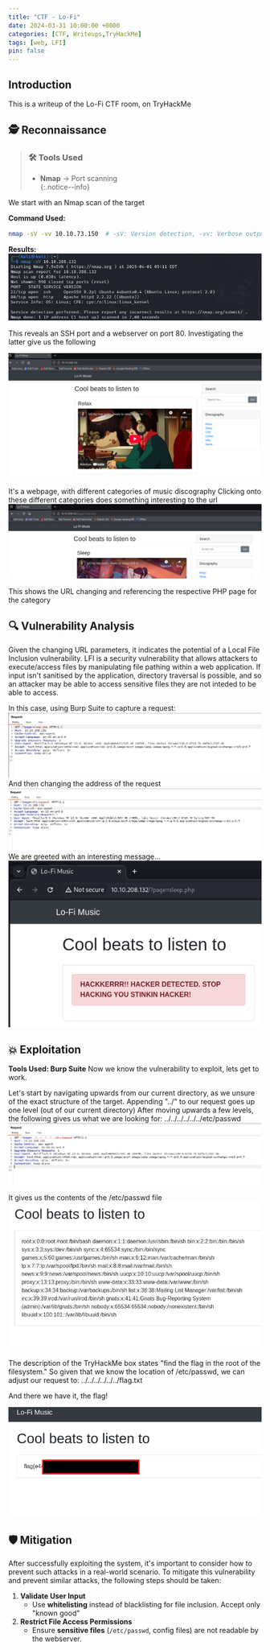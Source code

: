 ```yaml
---
title: "CTF - Lo-Fi"
date: 2024-03-31 10:00:00 +0000
categories: [CTF, Writeups,TryHackMe]
tags: [web, LFI]
pin: false
---
```


## Introduction  
This is a writeup of the Lo-Fi CTF room, on TryHackMe 

## 🕵️ Reconnaissance
> ### 🛠️ Tools Used
> - **Nmap** → Port scanning  
{:.notice--info}

We start with an Nmap scan of the target

**Command Used:**
```bash
nmap -sV -vv 10.10.73.150  # -sV: Version detection, -vv: Verbose output
```

**Results:**  
![Nmap Scan Results](/assets/TryHackMe/Lo-Fi/Nmap_Scan.png)  

This reveals an SSH port and a webserver on port 80. Investigating the latter give us the following

![LoFi Recon 1](/assets/TryHackMe/Lo-Fi/Lo-Fi_Recon_1.png)  

It's a webpage, with different categories of music discography
Clicking onto these different categories does something interesting to the url
![LoFi Recon 2](/assets/TryHackMe/Lo-Fi/Lo-Fi_Recon_2.png)

This shows the URL changing and referencing the respective PHP page for the category


## 🔍 Vulnerability Analysis
Given the changing URL parameters, it indicates the potential of a Local File Inclusion vulnerability. 
LFI is a security vulnerability that allows attackers to execute/access files by manipulating file pathing within a web application. If input isn't sanitised by the application, directory traversal is possible, and so an attacker may be able to access sensitive files they are not inteded to be able to access.

In this case, using Burp Suite to capture a request:
![LoFi Vuln 1](/assets/TryHackMe/Lo-Fi/Lo-Fi_Vuln_1.png)
And then changing the address of the request
![LoFi Vuln 2](/assets/TryHackMe/Lo-Fi/Lo-Fi_Vuln_2.png)
We are greeted with an interesting message...
![LoFi Vuln 3](/assets/TryHackMe/Lo-Fi/Lo-Fi_Vuln_3.png)

## 💥 Exploitation
**Tools Used: Burp Suite**
Now we know the vulnerability to exploit, lets get to work.

Let's start by navigating upwards from our current directory, as we unsure of the exact structure of the target.
Appending "../" to our request goes up one level (out of our current directory)
After moving upwards a few levels, the following gives us what we are looking for:
../../../../../../etc/passwd
![LoFi Exploit 1](/assets/TryHackMe/Lo-Fi/Lo-Fi_Exploit_1.png)

It gives us the contents of the /etc/passwd file
![LoFi Exploit 2](/assets/TryHackMe/Lo-Fi/Lo-Fi_Exploit_2.png)

The description of the TryHackMe box states "find the flag in the root of the filesystem." 
So given that we know the location of /etc/passwd, we can adjust our request to:
../../../../../../flag.txt

And there we have it, the flag!

![LoFi Exploit 3](/assets/TryHackMe/Lo-Fi/Lo-Fi_Exploit_3.png)

## 🛡️ Mitigation
After successfully exploiting the system, it's important to consider how to prevent such attacks in a real-world scenario.
To mitigate this vulnerability and prevent similar attacks, the following steps should be taken:

1. **Validate User Input**  
   - Use **whitelisting** instead of blacklisting for file inclusion. Accept only "known good"
2. **Restrict File Access Permissions**  
   - Ensure **sensitive files** (`/etc/passwd`, config files) are not readable by the webserver.

